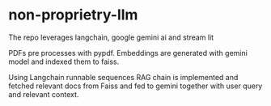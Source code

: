 # non-proprietry-llm

The repo leverages langchain, google gemini ai and stream lit

PDFs pre processes with pypdf.
Embeddings are generated with gemini model and indexed them to faiss.

Using Langchain runnable sequences RAG chain is implemented and fetched relevant docs from Faiss and fed to gemini together with user query and relevant context.
